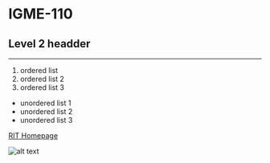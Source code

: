 # IGME-110
## Level 2 headder
---
1. ordered list
2. ordered list 2
3. ordered list 3

- unordered list 1
- unordered list 2
- unordered list 3

[RIT Homepage](https://www.rit.edu/)

![alt text]([image.jpg](https://cdn-useast1.kapwing.com/static/templates/staring-avatar-guy-meme-template-full-439b18bc.webp))
